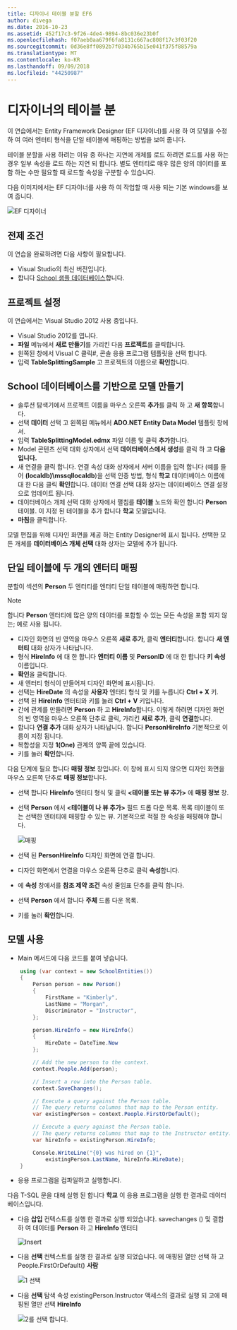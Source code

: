 ```yaml
---
title: 디자이너 테이블 분할 EF6
author: divega
ms.date: 2016-10-23
ms.assetid: 452f17c3-9f26-4de4-9894-8bc036e23b0f
ms.openlocfilehash: f07aeb0aa679f6fa8131c667ac808f17c3f03f20
ms.sourcegitcommit: 0d36e8ff0892b7f034b765b15e041f375f88579a
ms.translationtype: MT
ms.contentlocale: ko-KR
ms.lasthandoff: 09/09/2018
ms.locfileid: "44250987"
---
```

# <a name="designer-table-splitting"></a>디자이너의 테이블 분
이 연습에서는 Entity Framework Designer (EF 디자이너)를 사용 하 여 모델을 수정 하 여 여러 엔터티 형식을 단일 테이블에 매핑하는 방법을 보여 줍니다.

테이블 분할을 사용 하려는 이유 중 하나는 지연에 개체를 로드 하려면 로드를 사용 하는 경우 일부 속성을 로드 하는 지연 되 합니다. 별도 엔터티로 매우 많은 양의 데이터를 포함 하는 수만 필요할 때 로드할 속성을 구분할 수 있습니다.

다음 이미지에서는 EF 디자이너를 사용 하 여 작업할 때 사용 되는 기본 windows를 보여 줍니다.

![EF 디자이너](~/ef6/media/efdesigner.png)

## <a name="prerequisites"></a>전제 조건

이 연습을 완료하려면 다음 사항이 필요합니다.

- Visual Studio의 최신 버전입니다.
- 합니다 [School 샘플 데이터베이스](~/ef6/resources/school-database.md)합니다.

## <a name="set-up-the-project"></a>프로젝트 설정

이 연습에서는 Visual Studio 2012 사용 중입니다.

-   Visual Studio 2012를 엽니다.
-   **파일** 메뉴에서 **새로 만들기**를 가리킨 다음 **프로젝트**를 클릭합니다.
-   왼쪽된 창에서 Visual C 클릭\#, 콘솔 응용 프로그램 템플릿을 선택 합니다.
-   입력 **TableSplittingSample** 고 프로젝트의 이름으로 **확인**합니다.

## <a name="create-a-model-based-on-the-school-database"></a>School 데이터베이스를 기반으로 모델 만들기

-   솔루션 탐색기에서 프로젝트 이름을 마우스 오른쪽 **추가**를 클릭 하 고 **새 항목**합니다.
-   선택 **데이터** 선택 고 왼쪽된 메뉴에서 **ADO.NET Entity Data Model** 템플릿 창에서.
-   입력 **TableSplittingModel.edmx** 파일 이름 및 클릭 **추가**합니다.
-   Model 콘텐츠 선택 대화 상자에서 선택 **데이터베이스에서 생성**를 클릭 하 고 **다음입니다.**
-   새 연결을 클릭 합니다. 연결 속성 대화 상자에서 서버 이름을 입력 합니다 (예를 들어 **(localdb)\\mssqllocaldb**)을 선택 인증 방법, 형식 **학교** 데이터베이스 이름에 대 한 다음 클릭 **확인**합니다.
    데이터 연결 선택 대화 상자는 데이터베이스 연결 설정으로 업데이트 됩니다.
-   데이터베이스 개체 선택 대화 상자에서 펼침를 **테이블** 노드와 확인 합니다 **Person** 테이블. 이 지정 된 테이블을 추가 합니다 **학교** 모델입니다.
-   **마침**을 클릭합니다.

모델 편집을 위해 디자인 화면을 제공 하는 Entity Designer에 표시 됩니다. 선택한 모든 개체를 **데이터베이스 개체 선택** 대화 상자는 모델에 추가 됩니다.

## <a name="map-two-entities-to-a-single-table"></a>단일 테이블에 두 개의 엔터티 매핑

분할이 섹션의 **Person** 두 엔터티를 엔터티 단일 테이블에 매핑하면 합니다.

> [!NOTE]
> 합니다 **Person** 엔터티에 많은 양의 데이터를 포함할 수 있는 모든 속성을 포함 되지 않는; 예로 사용 됩니다.

-   디자인 화면의 빈 영역을 마우스 오른쪽 **새로 추가**, 클릭 **엔터티**합니다.
    합니다 **새 엔터티** 대화 상자가 나타납니다.
-   형식 **HireInfo** 에 대 한 합니다 **엔터티 이름** 및 **PersonID** 에 대 한 합니다 **키 속성** 이름입니다.
-   **확인**을 클릭합니다.
-   새 엔터티 형식이 만들어져 디자인 화면에 표시됩니다.
-   선택는 **HireDate** 의 속성을 **사용자** 엔터티 형식 및 키를 누릅니다 **Ctrl + X** 키.
-   선택 된 **HireInfo** 엔터티와 키를 눌러 **Ctrl + V** 키입니다.
-   간에 관계를 만들려면 **Person** 하 고 **HireInfo**합니다. 이렇게 하려면 디자인 화면의 빈 영역을 마우스 오른쪽 단추로 클릭, 가리킨 **새로 추가**, 클릭 **연결**합니다.
-   합니다 **연결 추가** 대화 상자가 나타납니다. 합니다 **PersonHireInfo** 기본적으로 이름이 지정 됩니다.
-   복합성을 지정 **1(One)** 관계의 양쪽 끝에 있습니다.
-   키를 눌러 **확인**합니다.

다음 단계에 필요 합니다 **매핑 정보** 창입니다. 이 창에 표시 되지 않으면 디자인 화면을 마우스 오른쪽 단추로 **매핑 정보**합니다.

-   선택 합니다 **HireInfo** 엔터티 형식 및 클릭 **&lt;테이블 또는 뷰 추가&gt;** 에 **매핑 정보** 창.
-   선택 **Person** 에서 **&lt;테이블이 나 뷰 추가&gt;** 필드 드롭 다운 목록. 목록 테이블이 또는 선택한 엔터티에 매핑할 수 있는 뷰.
    기본적으로 적절 한 속성을 매핑해야 합니다.

    ![매핑](~/ef6/media/mapping.png)

-   선택 된 **PersonHireInfo** 디자인 화면에 연결 합니다.
-   디자인 화면에서 연결을 마우스 오른쪽 단추로 클릭 **속성**합니다.
-   에 **속성** 창에서를 **참조 제약 조건** 속성 줄임표 단추를 클릭 합니다.
-   선택 **Person** 에서 합니다 **주체** 드롭 다운 목록.
-   키를 눌러 **확인**합니다.

 

## <a name="use-the-model"></a>모델 사용

-   Main 메서드에 다음 코드를 붙여 넣습니다.

``` csharp
    using (var context = new SchoolEntities())
    {
        Person person = new Person()
        {
            FirstName = "Kimberly",
            LastName = "Morgan",
            Discriminator = "Instructor",
        };

        person.HireInfo = new HireInfo()
        {
            HireDate = DateTime.Now
        };

        // Add the new person to the context.
        context.People.Add(person);

        // Insert a row into the Person table.  
        context.SaveChanges();

        // Execute a query against the Person table.
        // The query returns columns that map to the Person entity.
        var existingPerson = context.People.FirstOrDefault();

        // Execute a query against the Person table.
        // The query returns columns that map to the Instructor entity.
        var hireInfo = existingPerson.HireInfo;

        Console.WriteLine("{0} was hired on {1}",
            existingPerson.LastName, hireInfo.HireDate);
    }
```
-   응용 프로그램을 컴파일하고 실행합니다.

다음 T-SQL 문을 대해 실행 된 합니다 **학교** 이 응용 프로그램을 실행 한 결과로 데이터베이스입니다. 

-   다음 **삽입** 컨텍스트를 실행 한 결과로 실행 되었습니다. savechanges () 및 결합 하 여 데이터를 **Person** 하 고 **HireInfo** 엔터티

    ![Insert](~/ef6/media/insert.png)

-   다음 **선택** 컨텍스트를 실행 한 결과로 실행 되었습니다. 에 매핑된 열만 선택 하 고 People.FirstOrDefault() **사람**

    ![1 선택](~/ef6/media/select1.png)

-   다음 **선택** 탐색 속성 existingPerson.Instructor 액세스의 결과로 실행 되 고에 매핑된 열만 선택 **HireInfo**

    ![2를 선택 합니다.](~/ef6/media/select2.png)
